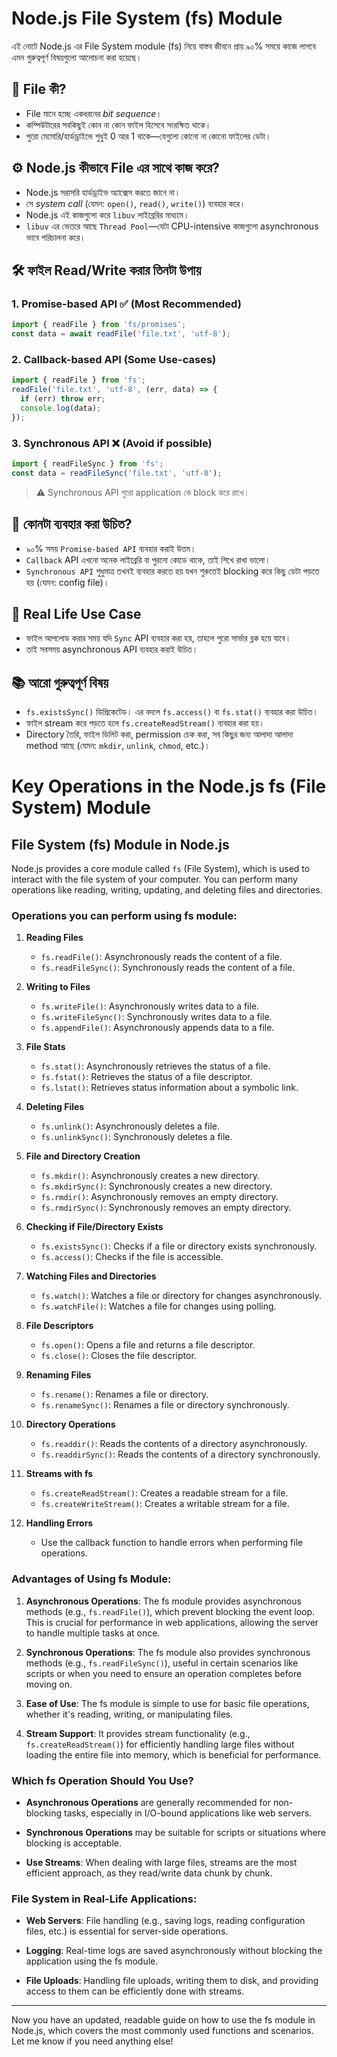 # Node.js File System (fs) Module

এই নোটে Node.js এর File System module (fs) নিয়ে বাস্তব জীবনে প্রায় ৯০% সময়ে কাজে লাগবে এমন গুরুত্বপূর্ণ বিষয়গুলো আলোচনা করা হয়েছে।

## 📂 File কী?
- File মানে হচ্ছে একধরনের *bit sequence*।
- কম্পিউটারের সবকিছুই কোন না কোন ফাইল হিসেবে সংরক্ষিত থাকে।
- পুরো মেমোরি/হার্ডড্রাইভে শুধুই 0 আর 1 থাকে—যেগুলো কোনো না কোনো ফাইলের ডেটা।

## ⚙️ Node.js কীভাবে File এর সাথে কাজ করে?
- Node.js সরাসরি হার্ডড্রাইভ অ্যাক্সেস করতে জানে না।
- সে *system call* (যেমন: `open()`, `read()`, `write()`) ব্যবহার করে।
- Node.js এই কাজগুলো করে `libuv` লাইব্রেরির মাধ্যমে।
- `libuv` এর ভেতরে আছে `Thread Pool`—যেটা CPU-intensive কাজগুলো asynchronous ভাবে পরিচালনা করে।

## 🛠️ ফাইল Read/Write করার তিনটা উপায়

### 1. Promise-based API ✅ (Most Recommended)
```js
import { readFile } from 'fs/promises';
const data = await readFile('file.txt', 'utf-8');
```

### 2. Callback-based API (Some Use-cases)
```js
import { readFile } from 'fs';
readFile('file.txt', 'utf-8', (err, data) => {
  if (err) throw err;
  console.log(data);
});
```

### 3. Synchronous API ❌ (Avoid if possible)
```js
import { readFileSync } from 'fs';
const data = readFileSync('file.txt', 'utf-8');
```
> ⚠️ Synchronous API পুরো application কে block করে রাখে।

## 🤔 কোনটা ব্যবহার করা উচিত?
- ৯০% সময় `Promise-based API` ব্যবহার করাই উত্তম।
- `Callback` API এখনো অনেক লাইব্রেরি বা পুরনো কোডে থাকে, তাই শিখে রাখা ভালো।
- `Synchronous API` শুধুমাত্র তখনই ব্যবহার করতে হয় যখন শুরুতেই blocking করে কিছু ডেটা পড়তে হয় (যেমন: config file)।

## 🧵 Real Life Use Case
- ফাইল আপলোড করার সময় যদি `Sync` API ব্যবহার করা হয়, তাহলে পুরো সার্ভার ব্লক হয়ে যাবে।
- তাই সবসময় asynchronous API ব্যবহার করাই উচিত।

## 📚 আরো গুরুত্বপূর্ণ বিষয়
- `fs.existsSync()` ডিপ্রিকেটেড। এর বদলে `fs.access()` বা `fs.stat()` ব্যবহার করা উচিত।
- ফাইল stream করে পড়তে হলে `fs.createReadStream()` ব্যবহার করা হয়।
- Directory তৈরি, ফাইল ডিলিট করা, permission চেক করা, সব কিছুর জন্য আলাদা আলাদা method আছে (যেমন: `mkdir`, `unlink`, `chmod`, etc.)।



# Key Operations in the Node.js fs (File System) Module

## File System (fs) Module in Node.js

Node.js provides a core module called `fs` (File System), which is used to interact with the file system of your computer. You can perform many operations like reading, writing, updating, and deleting files and directories.

### Operations you can perform using fs module:

1. **Reading Files**
   - `fs.readFile()`: Asynchronously reads the content of a file.
   - `fs.readFileSync()`: Synchronously reads the content of a file.

2. **Writing to Files**
   - `fs.writeFile()`: Asynchronously writes data to a file.
   - `fs.writeFileSync()`: Synchronously writes data to a file.
   - `fs.appendFile()`: Asynchronously appends data to a file.

3. **File Stats**
   - `fs.stat()`: Asynchronously retrieves the status of a file.
   - `fs.fstat()`: Retrieves the status of a file descriptor.
   - `fs.lstat()`: Retrieves status information about a symbolic link.

4. **Deleting Files**
   - `fs.unlink()`: Asynchronously deletes a file.
   - `fs.unlinkSync()`: Synchronously deletes a file.

5. **File and Directory Creation**
   - `fs.mkdir()`: Asynchronously creates a new directory.
   - `fs.mkdirSync()`: Synchronously creates a new directory.
   - `fs.rmdir()`: Asynchronously removes an empty directory.
   - `fs.rmdirSync()`: Synchronously removes an empty directory.

6. **Checking if File/Directory Exists**
   - `fs.existsSync()`: Checks if a file or directory exists synchronously.
   - `fs.access()`: Checks if the file is accessible.

7. **Watching Files and Directories**
   - `fs.watch()`: Watches a file or directory for changes asynchronously.
   - `fs.watchFile()`: Watches a file for changes using polling.
   
8. **File Descriptors**
   - `fs.open()`: Opens a file and returns a file descriptor.
   - `fs.close()`: Closes the file descriptor.

9. **Renaming Files**
   - `fs.rename()`: Renames a file or directory.
   - `fs.renameSync()`: Renames a file or directory synchronously.

10. **Directory Operations**
    - `fs.readdir()`: Reads the contents of a directory asynchronously.
    - `fs.readdirSync()`: Reads the contents of a directory synchronously.

11. **Streams with fs**
    - `fs.createReadStream()`: Creates a readable stream for a file.
    - `fs.createWriteStream()`: Creates a writable stream for a file.

12. **Handling Errors**
    - Use the callback function to handle errors when performing file operations.

### Advantages of Using fs Module:

1. **Asynchronous Operations**: The fs module provides asynchronous methods (e.g., `fs.readFile()`), which prevent blocking the event loop. This is crucial for performance in web applications, allowing the server to handle multiple tasks at once.

2. **Synchronous Operations**: The fs module also provides synchronous methods (e.g., `fs.readFileSync()`), useful in certain scenarios like scripts or when you need to ensure an operation completes before moving on.

3. **Ease of Use**: The fs module is simple to use for basic file operations, whether it's reading, writing, or manipulating files.

4. **Stream Support**: It provides stream functionality (e.g., `fs.createReadStream()`) for efficiently handling large files without loading the entire file into memory, which is beneficial for performance.

### Which fs Operation Should You Use?

- **Asynchronous Operations** are generally recommended for non-blocking tasks, especially in I/O-bound applications like web servers.
  
- **Synchronous Operations** may be suitable for scripts or situations where blocking is acceptable.

- **Use Streams**: When dealing with large files, streams are the most efficient approach, as they read/write data chunk by chunk.

### File System in Real-Life Applications:

- **Web Servers**: File handling (e.g., saving logs, reading configuration files, etc.) is essential for server-side operations.
  
- **Logging**: Real-time logs are saved asynchronously without blocking the application using the fs module.
  
- **File Uploads**: Handling file uploads, writing them to disk, and providing access to them can be efficiently done with streams.

---

Now you have an updated, readable guide on how to use the fs module in Node.js, which covers the most commonly used functions and scenarios. Let me know if you need anything else!